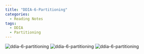 ```yaml
---
title: "DDIA-6-Partitioning"
categories:
  - Reading Notes
tags:
  - DDIA
  - Partitioning
---
```

![ddia-6-partitioning](/../assets/images/reading-notes/DDIA/6/Designing-Data-Intensive-Applications-6-Partioning.png)
![ddia-6-partitioning](/../assets/images/reading-notes/DDIA/6/Designing-Data-Intensive-Applications-6-Partioning-a.png)
![ddia-6-partitioning](/../assets/images/reading-notes/DDIA/6/Designing-Data-Intensive-Applications-6-Partioning-b.png)
<!--![ddia-6-partitioning](/../assets/images/reading-notes/DDIA/6/bart-test.png)-->